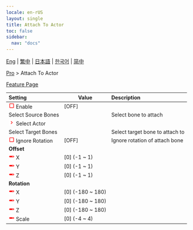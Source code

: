 ```yaml
---
locale: en-rUS
layout: single
title: Attach To Actor
toc: false
sidebar:
  nav: "docs"
---
```

[Eng](/dancexr/menu/2025.4/actor/attach_to_actor) | [繁中](/tw/dancexr/menu/2025.4/actor/attach_to_actor) | [日本語](/jp/dancexr/menu/2025.4/actor/attach_to_actor) | [한국어](/kr/dancexr/menu/2025.4/actor/attach_to_actor) | [简中](/zh/dancexr/menu/2025.4/actor/attach_to_actor)

[Pro](../menu#Pro) > Attach To Actor



[Feature Page](/dancexr/features/attach_to_actor.md)

| Setting | Value | Description |
| :--- | --- | :--- |
|<nobr><img src="/images/icon/ic_check_off.png" alt="check off icon"/> Enable</nobr>| [OFF] | 
|<nobr> Select Source Bones</nobr>|| Select bone to attach
|<nobr><img src="/images/icon/ic_chevron.png" alt="chevron icon"/> Select Actor</nobr>|  |  |
|<nobr> Select Target Bones</nobr>|| Select target bone to attach to
|<nobr><img src="/images/icon/ic_check_off.png" alt="check off icon"/> Ignore Rotation</nobr>| [OFF] | Ignore rotation of attach bone
|<nobr> <b>Offset</b></nobr>|| 
|<nobr><img src="/images/icon/ic_slider.png" alt="slider icon"/> X</nobr>| [0] (-1 ~ 1) | 
|<nobr><img src="/images/icon/ic_slider.png" alt="slider icon"/> Y</nobr>| [0] (-1 ~ 1) | 
|<nobr><img src="/images/icon/ic_slider.png" alt="slider icon"/> Z</nobr>| [0] (-1 ~ 1) | 
|<nobr> <b>Rotation</b></nobr>|| 
|<nobr><img src="/images/icon/ic_slider.png" alt="slider icon"/> X</nobr>| [0] (-180 ~ 180) | 
|<nobr><img src="/images/icon/ic_slider.png" alt="slider icon"/> Y</nobr>| [0] (-180 ~ 180) | 
|<nobr><img src="/images/icon/ic_slider.png" alt="slider icon"/> Z</nobr>| [0] (-180 ~ 180) | 
|<nobr><img src="/images/icon/ic_slider.png" alt="slider icon"/> Scale</nobr>| [0] (-4 ~ 4) | 
